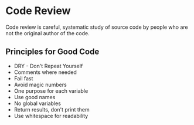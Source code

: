 # Code Review

Code review is careful, systematic study of source code by people who are not the original author of the code.

## Principles for Good Code

- DRY - Don't Repeat Yourself
- Comments where needed
- Fail fast
- Avoid magic numbers
- One purpose for each variable
- Use good names
- No global variables
- Return results, don't print them
- Use whitespace for readability

